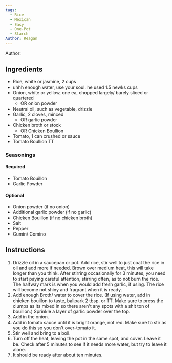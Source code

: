 ```yaml
---
tags:
  - Rice
  - Mexican
  - Easy
  - One-Pot
  - Starch
Author: Reagan
---
```

Author:
## Ingredients

- Rice, white or jasmine, 2 cups
- uhhh enough water, use your soul. he used 1.5 newks cups
- Onion, white or yellow, one ea, chopped largely/ barely sliced or quartered
	- OR onion powder
- Neutral oil, such as vegetable, drizzle
- Garlic, 2 cloves, minced
	- OR garlic powder
- Chicken broth or stock
	- OR Chicken Boullion
- Tomato, 1 can crushed or sauce
- Tomato Boullion TT

### Seasonings 
#### Required	
- Tomato Bouillon
- Garlic Powder
#### Optional
- Onion powder (if no onion)
- Additional garlic powder (if no garlic)
- Chicken Bouillon (if no chicken broth)
- Salt
- Pepper
- Cumin/ Comino

## Instructions

1. Drizzle oil in a saucepan or pot. Add rice, stir well to just coat the rice in oil and add more if needed. Brown over medium heat, this will take longer than you think. After stirring occasionally for 3  minutes, you need to start paying careful attention, stirring often, as to not burn the rice. The halfway mark is when you would add fresh garlic, if using. The rice will become not shiny and fragrant when it is ready. 
2. Add enough Broth/ water to cover the rice. (If using water, add in chicken bouillon to taste, ballpark 2 tbsp. or TT. Make sure to press the clumps as its mixed in so there aren't any spots with a shit ton of bouillon.) Sprinkle a layer of garlic powder over the top.
3. Add in the onion.
4. Add in tomato sauce until it is bright orange, not red. Make sure to stir as you do this so you don't over-tomato it.
5. Stir well and bring to a boil.
6. Turn off the heat, leaving the pot in the same spot, and cover. Leave it be. Check after 5 minutes to see if it needs more water, but try to leave it alone.
7. It should be ready after about ten minutes.
